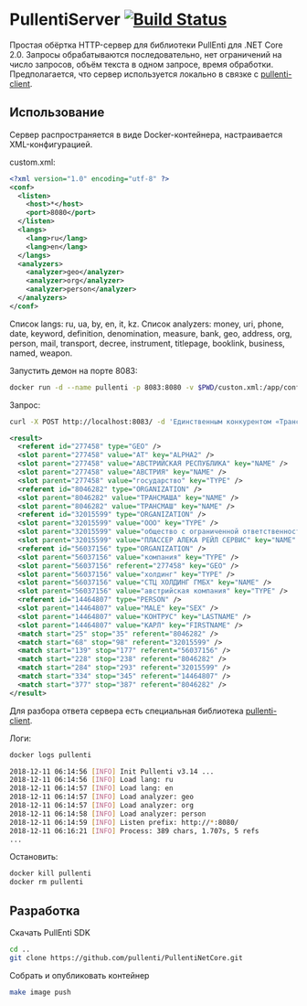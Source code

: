 # PullentiServer [![Build Status](https://travis-ci.org/pullenti/PullentiServer.svg?branch=master)](https://travis-ci.org/pullenti/PullentiServer)

Простая обёртка HTTP-сервер для библиотеки PullEnti для .NET Core 2.0. Запросы обрабатываются последовательно, нет ограничений на число запросов, объём текста в одном запросе, время обработки. Предполагается, что сервер используется локально в связке с [pullenti-client](https://github.com/pullenti/pullenti-client). 

## Использование

Сервер распространяется в виде Docker-контейнера, настраивается XML-конфигурацией.

custom.xml:
```xml
<?xml version="1.0" encoding="utf-8" ?>
<conf>
  <listen>
    <host>*</host>
    <port>8080</port>
  </listen>
  <langs>
    <lang>ru</lang>
    <lang>en</lang>
  </langs>
  <analyzers>
    <analyzer>geo</analyzer>
    <analyzer>org</analyzer>
    <analyzer>person</analyzer>
  </analyzers>
</conf>
```

Cписок langs: ru, ua, by, en, it, kz.
Список analyzers: money, uri, phone, date, keyword, definition, denomination, measure, bank, geo, address, org, person, mail, transport, decree, instrument, titlepage, booklink, business, named, weapon.

Запустить демон на порте 8083:

```bash
docker run -d --name pullenti -p 8083:8080 -v $PWD/custon.xml:/app/conf.xml pullenti/pullenti-server
```

Запрос:

```bash
curl -X POST http://localhost:8083/ -d 'Единственным конкурентом «Трансмаша» на этом дебильном тендере было ООО «Плассер Алека Рейл Сервис», основным владельцем которого является австрийская компания «СТЦ-Холдинг ГМБХ». До конца 2011 г. эта же фирма была совладельцем «Трансмаша» вместе с «Тако» Краснова. Зато совладельцем «Плассера», также до конца 2011 г., был тот самый Карл Контрус, который имеет четверть акций «Трансмаша».'
```
```xml
<result>
  <referent id="277458" type="GEO" />
  <slot parent="277458" value="AT" key="ALPHA2" />
  <slot parent="277458" value="АВСТРИЙСКАЯ РЕСПУБЛИКА" key="NAME" />
  <slot parent="277458" value="АВСТРИЯ" key="NAME" />
  <slot parent="277458" value="государство" key="TYPE" />
  <referent id="8046282" type="ORGANIZATION" />
  <slot parent="8046282" value="ТРАНСМАША" key="NAME" />
  <slot parent="8046282" value="ТРАНСМАШ" key="NAME" />
  <referent id="32015599" type="ORGANIZATION" />
  <slot parent="32015599" value="ООО" key="TYPE" />
  <slot parent="32015599" value="общество с ограниченной ответственностью" key="TYPE" />
  <slot parent="32015599" value="ПЛАССЕР АЛЕКА РЕЙЛ СЕРВИС" key="NAME" />
  <referent id="56037156" type="ORGANIZATION" />
  <slot parent="56037156" value="компания" key="TYPE" />
  <slot parent="56037156" referent="277458" key="GEO" />
  <slot parent="56037156" value="холдинг" key="TYPE" />
  <slot parent="56037156" value="СТЦ ХОЛДИНГ ГМБХ" key="NAME" />
  <slot parent="56037156" value="австрийская компания" key="TYPE" />
  <referent id="14464807" type="PERSON" />
  <slot parent="14464807" value="MALE" key="SEX" />
  <slot parent="14464807" value="КОНТРУС" key="LASTNAME" />
  <slot parent="14464807" value="КАРЛ" key="FIRSTNAME" />
  <match start="25" stop="35" referent="8046282" />
  <match start="68" stop="98" referent="32015599" />
  <match start="139" stop="177" referent="56037156" />
  <match start="228" stop="238" referent="8046282" />
  <match start="284" stop="293" referent="32015599" />
  <match start="334" stop="345" referent="14464807" />
  <match start="377" stop="387" referent="8046282" />
</result>

```

Для разбора ответа сервера есть специальная библиотека [pullenti-client](https://github.com/pullenti/pullenti-client).

Логи:

```bash
docker logs pullenti

2018-12-11 06:14:56 [INFO] Init Pullenti v3.14 ...
2018-12-11 06:14:56 [INFO] Load lang: ru
2018-12-11 06:14:57 [INFO] Load lang: en
2018-12-11 06:14:57 [INFO] Load analyzer: geo
2018-12-11 06:14:57 [INFO] Load analyzer: org
2018-12-11 06:14:58 [INFO] Load analyzer: person
2018-12-11 06:14:59 [INFO] Listen prefix: http://*:8080/
2018-12-11 06:16:21 [INFO] Process: 389 chars, 1.707s, 5 refs
...
```

Остановить:

```bash
docker kill pullenti
docker rm pullenti
```

## Разработка

Скачать PullEnti SDK

```bash
cd ..
git clone https://github.com/pullenti/PullentiNetCore.git
```

Собрать и опубликовать контейнер

```bash
make image push
```
